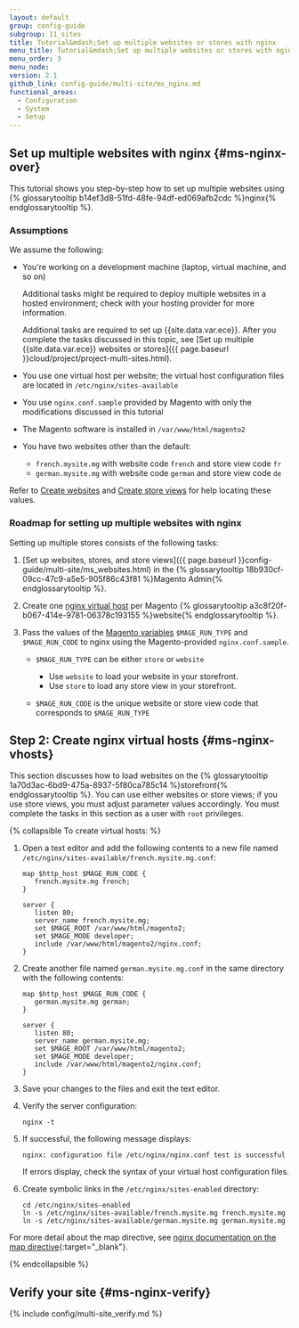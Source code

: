 ```yaml
---
layout: default
group: config-guide
subgroup: 11_sites
title: Tutorial&mdash;Set up multiple websites or stores with nginx
menu_title: Tutorial&mdash;Set up multiple websites or stores with nginx
menu_order: 3
menu_node:
version: 2.1
github_link: config-guide/multi-site/ms_nginx.md
functional_areas:
  - Configuration
  - System
  - Setup
---
```


## Set up multiple websites with nginx {#ms-nginx-over}
This tutorial shows you step-by-step how to set up multiple websites using {% glossarytooltip b14ef3d8-51fd-48fe-94df-ed069afb2cdc %}nginx{% endglossarytooltip %}.

### Assumptions
We assume the following:

*	You're working on a development machine (laptop, virtual machine, and so on)

	Additional tasks might be required to deploy multiple websites in a hosted environment; check with your hosting provider for more information.

	Additional tasks are required to set up {{site.data.var.ece}}. After you complete the tasks discussed in this topic, see [Set up multiple {{site.data.var.ece}} websites or stores]({{ page.baseurl }}cloud/project/project-multi-sites.html).
*	You use one virtual host per website; the virtual host configuration files are located in `/etc/nginx/sites-available`
*	You use `nginx.conf.sample` provided by Magento with only the modifications discussed in this tutorial
*	The Magento software is installed in `/var/www/html/magento2`
*	You have two websites other than the default:

	*	`french.mysite.mg` with website code `french` and store view code `fr`
	*	`german.mysite.mg` with website code `german` and store view code `de`

    <div class="bs-callout bs-callout-tip" markdown="1">
Refer to [Create websites]({{page.baseurl}}config-guide/multi-site/ms_websites.html#step-2-create-websites) and [Create store views]({{page.baseurl}}config-guide/multi-site/ms_websites.html#step-4-create-store-views) for help locating these values.
    </div>

### Roadmap for setting up multiple websites with nginx
Setting up multiple stores consists of the following tasks:

1.	[Set up websites, stores, and store views]({{ page.baseurl }}config-guide/multi-site/ms_websites.html) in the {% glossarytooltip 18b930cf-09cc-47c9-a5e5-905f86c43f81 %}Magento Admin{% endglossarytooltip %}.
2.	Create one [nginx virtual host](#ms-nginx-vhosts) per Magento {% glossarytooltip a3c8f20f-b067-414e-9781-06378c193155 %}website{% endglossarytooltip %}.
3.  Pass the values of the [Magento variables]({{page.baseurl}}config-guide/multi-site/ms_over.html) `$MAGE_RUN_TYPE` and `$MAGE_RUN_CODE` to nginx using the Magento-provided `nginx.conf.sample`.

    *   `$MAGE_RUN_TYPE` can be either `store` or `website`

        *   Use `website` to load your website in your storefront.
        *   Use `store` to load any store view in your storefront.

    *   `$MAGE_RUN_CODE` is the unique website or store view code that corresponds to `$MAGE_RUN_TYPE`

## Step 2: Create nginx virtual hosts {#ms-nginx-vhosts}
This section discusses how to load websites on the {% glossarytooltip 1a70d3ac-6bd9-475a-8937-5f80ca785c14 %}storefront{% endglossarytooltip %}. You can use either websites or store views; if you use store views, you must adjust parameter values accordingly. You must complete the tasks in this section as a user with `root` privileges.

{% collapsible To create virtual hosts: %}

1.	Open a text editor and add the following contents to a new file named `/etc/nginx/sites-available/french.mysite.mg.conf`:

		map $http_host $MAGE_RUN_CODE {
           french.mysite.mg french;
		}

		server {
           listen 80;
           server_name french.mysite.mg;
           set $MAGE_ROOT /var/www/html/magento2;
           set $MAGE_MODE developer;
           include /var/www/html/magento2/nginx.conf;
		}
3.	Create another file named `german.mysite.mg.conf` in the same directory with the following contents:

		map $http_host $MAGE_RUN_CODE {
           german.mysite.mg german;
		}

		server {
           listen 80;
           server_name german.mysite.mg;
           set $MAGE_ROOT /var/www/html/magento2;
           set $MAGE_MODE developer;
           include /var/www/html/magento2/nginx.conf;
		}
4.	Save your changes to the files and exit the text editor.
5.	Verify the server configuration:

		nginx -t
6.	If successful, the following message displays:

		nginx: configuration file /etc/nginx/nginx.conf test is successful

	If errors display, check the syntax of your virtual host configuration files.

7.	Create symbolic links in the `/etc/nginx/sites-enabled` directory:

		cd /etc/nginx/sites-enabled
		ln -s /etc/nginx/sites-available/french.mysite.mg french.mysite.mg
		ln -s /etc/nginx/sites-available/german.mysite.mg german.mysite.mg

For more detail about the map directive, see [nginx documentation on the map directive](http://nginx.org/en/docs/http/ngx_http_map_module.html#map){:target="_blank"}.


{% endcollapsible %}

## Verify your site  {#ms-nginx-verify}
{% include config/multi-site_verify.md %}
